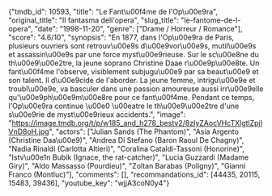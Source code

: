 {"tmdb_id": 10593, "title": "Le Fant\u00f4me de l'Op\u00e9ra", "original_title": "Il fantasma dell'opera", "slug_title": "le-fantome-de-l-opera", "date": "1998-11-20", "genre": ["Drame / Horreur / Romance"], "score": "4.6/10", "synopsis": "En 1877, dans l'Op\u00e9ra de Paris, plusieurs ouvriers sont retrouv\u00e9s d\u00e9vor\u00e9s, mutil\u00e9s et assassin\u00e9s par une force myst\u00e9rieuse. Sur le sc\u00e8ne du th\u00e9\u00e2tre, la jeune soprano Christine Daae r\u00e9p\u00e8te. Un fant\u00f4me l'observe, visiblement subjugu\u00e9 par sa beaut\u00e9 et son talent. Il d\u00e9cide de l'aborder. La jeune femme, intrigu\u00e9e et troubl\u00e9e, va basculer dans une passion amoureuse aussi irr\u00e9elle qu'\u00e9ph\u00e9m\u00e8re pour ce fant\u00f4me. Pendant ce temps, l'Op\u00e9ra continue \u00e0 \u00eatre le th\u00e9\u00e2tre d'une s\u00e9rie de myst\u00e9rieux accidents.", "image": "https://image.tmdb.org/t/p/w185_and_h278_bestv2/8zIyZAocVHcTXlgtlZpjIVnD8oH.jpg", "actors": ["Julian Sands (The Phantom)", "Asia Argento (Christine Daa\u00e9)", "Andrea Di Stefano (Baron Raoul De Chagny)", "Nadia Rinaldi (Carlotta Altieri)", "Coralina Cataldi-Tassoni (Honorine)", "Istv\u00e1n Bubik (Ignace, the rat-catcher)", "Lucia Guzzardi (Madame Giry)", "Aldo Massasso (Pourdieu)", "Zoltan Barabas (Poligny)", "Gianni Franco (Montluc)"], "comments": [], "recommandations_id": [44435, 20115, 15483, 39436], "youtube_key": "wjjA3coN0y4"}